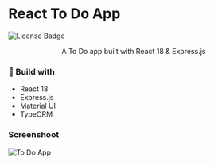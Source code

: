 # React To Do App
![License Badge](https://img.shields.io/github/license/bytekatana/react-todo-app)
<p style="text-align: center;">A To Do app built with React 18 & Express.js</p>



### 🧱 Build with
* React 18
* Express.js
* Material UI
* TypeORM

### Screenshoot

![To Do App](https://i.imgur.com/UAtH1jE.png)
